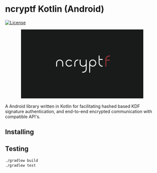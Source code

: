 # ncryptf Kotlin (Android)

[![License](https://img.shields.io/badge/license-BSD-orange.svg?style=flat-square "License")](https://github.com/charlesportwoodii/ncryptf-kotlin/blob/master/LICENSE.md)

<center>
    <img src="https://github.com/charlesportwoodii/ncryptf-kotlin/blob/master/logo.png?raw=true" alt="ncryptf logo" width="400px"/>
</center>

A Android library written in Kotlin for facilitating hashed based KDF signature authentication, and end-to-end encrypted communication with compatible API's.

## Installing

## Testing

```
./gradlew build
./gradlew test
